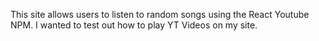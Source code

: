 This site allows users to listen to random songs using the React Youtube NPM. I wanted to test out how to play YT Videos on my site. 
